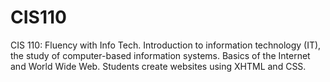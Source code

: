 # CIS110
CIS 110: Fluency with Info Tech. Introduction to information technology (IT), the study of computer-based information systems. Basics of the Internet and World Wide Web. Students create websites using XHTML and CSS.
